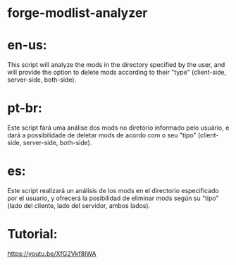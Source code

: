 # forge-modlist-analyzer

# en-us:

This script will analyze the mods in the directory specified by the user, and will provide the option to delete mods according to their "type" (client-side, server-side, both-side).

# pt-br:

Este script fará uma análise dos mods no diretório informado pelo usuário, e dará a possibilidade de deletar mods de acordo com o seu "tipo" (client-side, server-side, both-side).

# es:

Este script realizará un análisis de los mods en el directorio especificado por el usuario, y ofrecerá la posibilidad de eliminar mods según su "tipo" (lado del cliente, lado del servidor, ambos lados).

# Tutorial:

https://youtu.be/XfG2Vkf8IWA
